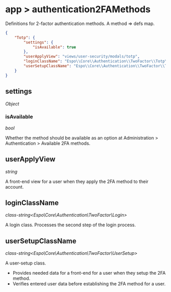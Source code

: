 # app > authentication2FAMethods

Definitions for 2-factor authentication methods. A method => defs map.

```json
{
    "Totp": {
        "settings": {
            "isAvailable": true
        },
        "userApplyView": "views/user-security/modals/totp",
        "loginClassName": "Espo\\Core\\Authentication\\TwoFactor\\Totp\\TotpLogin",
        "userSetupClassName": "Espo\\Core\\Authentication\\TwoFactor\\Totp\\TotpUserSetup"
    }
}

```

## settings

*Object*

### isAvailable

*bool*

Whether the method should be available as an option at Administration > Authentication > Available 2FA methods.

## userApplyView

*string*

A front-end view for a user when they apply the 2FA method to their account.

## loginClassName

*class-string<Espo\Core\Authentication\TwoFactor\Login>*

A login class. Processes the second step of the login process.

## userSetupClassName

*class-string<Espo\Core\Authentication\TwoFactor\UserSetup>*

A user-setup class.

* Provides needed data for a front-end for a user when they setup the 2FA method.
* Verifies entered user data before establishing the 2FA method for a user.

